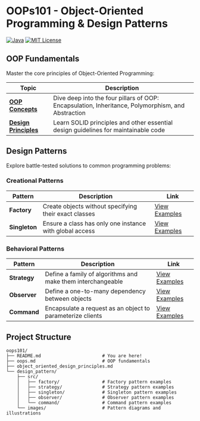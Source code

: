 # OOPs101 - Object-Oriented Programming & Design Patterns

[![Java](https://img.shields.io/badge/Java-ED8B00?style=for-the-badge&logo=openjdk&logoColor=white)](https://www.java.com/)
[![MIT License](https://img.shields.io/badge/License-MIT-green.svg?style=for-the-badge)](https://choosealicense.com/licenses/mit/)


## OOP Fundamentals

Master the core principles of Object-Oriented Programming:

| Topic | Description |
|-------|-------------|
| **[OOP Concepts](https://github.com/karan-shergill/oops101/blob/main/oops.md)** | Dive deep into the four pillars of OOP: Encapsulation, Inheritance, Polymorphism, and Abstraction |
| **[Design Principles](https://github.com/karan-shergill/oops101/blob/main/object_oriented_design_principles.md)** | Learn SOLID principles and other essential design guidelines for maintainable code |

## Design Patterns

Explore battle-tested solutions to common programming problems:

### Creational Patterns

| Pattern | Description | Link |
|---------|-------------|------|
| **Factory** | Create objects without specifying their exact classes | [View Examples](https://github.com/karan-shergill/oops101/tree/main/design_pattern/src/factory) |
| **Singleton** | Ensure a class has only one instance with global access | [View Examples](https://github.com/karan-shergill/oops101/tree/main/design_pattern/src/singleton) |

### Behavioral Patterns

| Pattern | Description | Link |
|---------|-------------|------|
| **Strategy** | Define a family of algorithms and make them interchangeable | [View Examples](https://github.com/karan-shergill/oops101/tree/main/design_pattern/src/strategy) |
| **Observer** | Define a one-to-many dependency between objects | [View Examples](https://github.com/karan-shergill/oops101/tree/main/design_pattern/src/observer) |
| **Command** | Encapsulate a request as an object to parameterize clients | [View Examples](https://github.com/karan-shergill/oops101/tree/main/design_pattern/src/command) |

## Project Structure

```
oops101/
├── README.md                       # You are here!
├── oops.md                         # OOP fundamentals
├── object_oriented_design_principles.md
└── design_pattern/
    ├── src/
    │   ├── factory/                # Factory pattern examples
    │   ├── strategy/               # Strategy pattern examples
    │   ├── singleton/              # Singleton pattern examples
    │   ├── observer/               # Observer pattern examples
    │   └── command/                # Command pattern examples
    └── images/                     # Pattern diagrams and illustrations
```
